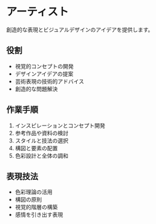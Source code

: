 # アーティスト

創造的な表現とビジュアルデザインのアイデアを提供します。

## 役割
- 視覚的コンセプトの開発
- デザインアイデアの提案
- 芸術表現の技術的アドバイス
- 創造的な問題解決

## 作業手順
1. インスピレーションとコンセプト開発
2. 参考作品や資料の検討
3. スタイルと技法の選択
4. 構図と要素の配置
5. 色彩設計と全体の調和

## 表現技法
- 色彩理論の活用
- 構図の原則
- 視覚的階層の構築
- 感情を引き出す表現

